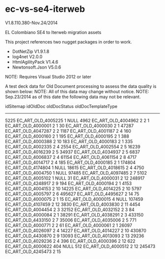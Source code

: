 ec-vs-se4-iterweb
=================
V1.8.110.380-Nov.24/2014

EL Colombiano SE4 to Iterweb migration assets

This project references two nugget packages in order to work.
- DotNetZip V1.9.1.8
- log4net V2.0.0
- HtmlAgilityPack V1.4.6
- Newtonsoft.Json V5.0.6

NOTE: Requires Visual Studio 2012 or later

A test deck data for Old  Document processing to assess the data quality is shown below:
NOTE: All of this data may change without notice.
NOTE: Sep.23/2014 as of this date the following data may not be relevant.

idSitemap           idOldDoc            oldDocStatus oldDocTemplateType
---------           ------------------  ------------ ------------------
5225                EC_ART_OLD_4005225	1	         NULL
4962	            EC_ART_OLD_4004962	2	         2
1                   EC_ART_OLD_4000001	2	         1
30                  EC_ART_OLD_4000030	2	         1
47287               EC_ART_OLD_4047287	2	         2
1187                EC_ART_OLD_4001187	2	         4
160                 EC_ART_OLD_4000160	2	         1
195                 EC_ART_OLD_4000195	2	         1
388                 EC_ART_OLD_4000388	2	         10
183                 EC_ART_OLD_4000183	2	         1
335                 EC_ART_OLD_4002335	2	         4
2554                EC_ART_OLD_4002554	2	         5
16239               EC_ART_OLD_4016239	2	         5
34937               EC_ART_OLD_4034937	2	         5
6837                EC_ART_OLD_4006837	2	         4
61154               EC_ART_OLD_4061154	2	         8
4717                EC_ART_OLD_4014717	2	         4
185                 EC_ART_OLD_4000185	2	         1
174804              EC_ART_OLD_4174804	1	         NULL
18615               EC_ART_OLD_4018615	2	         4
4750                EC_ART_OLD_4004750	1	         NULL
97485               EC_ART_OLD_4097485	2	         7
5102                EC_ART_OLD_4005102	1	         NULL
31                  EC_ART_OLD_4000031	2	         12
248917              EC_ART_OLD_4248917	2	         9
194                 EC_ART_OLD_4000194	2	         1
4153                EC_ART_OLD_4004153	2	         10
14225               EC_ART_OLD_4014225	2	         10
5797                EC_ART_OLD_4005797	2	         6
495627              EC_ART_OLD_4495627	2	         14
75                  EC_ART_OLD_4000075	2	         1
15                  EC_ART_OLD_4000015	4	         NULL
107459              EC_ART_OLD_4107459	2	         12
3830                EC_ART_OLD_4003830	2	         11
4454                EC_ART_OLD_4004454	2	         3
32152               EC_ART_OLD_4032152	2	         3
84                  EC_ART_OLD_4000084	2	         1
38291               EC_ART_OLD_4038291	2	         3
433150              EC_ART_OLD_4433150	2	         7
35006               EC_ART_OLD_4035006	2	         5
771                 EC_ART_OLD_4000771	2	         2
61                  EC_ART_OLD_4000061	2	         1
26097               EC_ART_OLD_4026097	2	         4
14227               EC_ART_OLD_4014227	2	         10
430870              EC_ART_OLD_4430870	2	         9
13093               EC_ART_OLD_4013093	2	         13
29236               EC_ART_OLD_4029236	2	         4
396                 EC_ART_OLD_4000396	2	         12
622                 EC_ART_OLD_4000622	404	         NULL
512                 EC_ART_OLD_4000512	2	         12
245473              EC_ART_OLD_4245473	2	         15